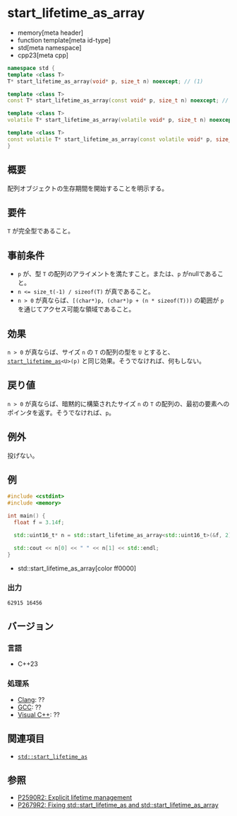 # start_lifetime_as_array
* memory[meta header]
* function template[meta id-type]
* std[meta namespace]
* cpp23[meta cpp]

```cpp
namespace std {
template <class T>
T* start_lifetime_as_array(void* p, size_t n) noexcept; // (1)

template <class T>
const T* start_lifetime_as_array(const void* p, size_t n) noexcept; // (2)

template <class T>
volatile T* start_lifetime_as_array(volatile void* p, size_t n) noexcept; // (3)

template <class T>
const volatile T* start_lifetime_as_array(const volatile void* p, size_t n) noexcept; // (4)
}
```

## 概要
配列オブジェクトの生存期間を開始することを明示する。


## 要件
`T` が完全型であること。


## 事前条件
- `p` が、型 `T` の配列のアライメントを満たすこと。または、`p` がnullであること。
- `n <= size_t(-1) / sizeof(T)` が真であること。
- `n > 0` が真ならば、`[(char*)p, (char*)p + (n * sizeof(T)))` の範囲が `p` を通じてアクセス可能な領域であること。


## 効果
`n > 0` が真ならば、サイズ `n` の `T` の配列の型を `U` とすると、[`start_lifetime_as`](/reference/memory/start_lifetime_as.md)`<U>(p)` と同じ効果。そうでなければ、何もしない。


## 戻り値
`n > 0` が真ならば、暗黙的に構築されたサイズ `n` の `T` の配列の、最初の要素へのポインタを返す。そうでなければ、`p`。


## 例外
投げない。


## 例
```cpp example
#include <cstdint>
#include <memory>

int main() {
  float f = 3.14f;

  std::uint16_t* n = std::start_lifetime_as_array<std::uint16_t>(&f, 2);

  std::cout << n[0] << " " << n[1] << std::endl;
}
```
* std::start_lifetime_as_array[color ff0000]

### 出力
```
62915 16456
```


## バージョン
### 言語
- C++23

### 処理系
- [Clang](/implementation.md#clang): ??
- [GCC](/implementation.md#gcc): ??
- [Visual C++](/implementation.md#visual_cpp): ??


## 関連項目
- [`std::start_lifetime_as`](/reference/memory/start_lifetime_as.md)


## 参照
- [P2590R2: Explicit lifetime management](https://www.open-std.org/jtc1/sc22/wg21/docs/papers/2022/p2590r2.pdf)
- [P2679R2: Fixing std::start_lifetime_as and std::start_lifetime_as_array](https://www.open-std.org/jtc1/sc22/wg21/docs/papers/2023/p2679r2.pdf)
